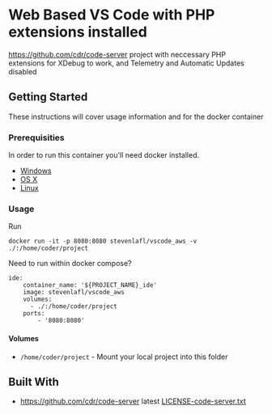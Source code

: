 # Web Based VS Code with PHP extensions installed

https://github.com/cdr/code-server project with neccessary PHP extensions for XDebug to work, and Telemetry and Automatic Updates disabled

## Getting Started

These instructions will cover usage information and for the docker container

### Prerequisities

In order to run this container you'll need docker installed.

- [Windows](https://docs.docker.com/windows/started)
- [OS X](https://docs.docker.com/mac/started/)
- [Linux](https://docs.docker.com/linux/started/)

### Usage

Run

```shell
docker run -it -p 8080:8080 stevenlafl/vscode_aws -v ./:/home/coder/project
```

Need to run within docker compose?

    ide:
        container_name: '${PROJECT_NAME}_ide'
        image: stevenlafl/vscode_aws
        volumes:
          - ./:/home/coder/project
        ports:
            - '8080:8080'

#### Volumes

- `/home/coder/project` - Mount your local project into this folder

## Built With

- https://github.com/cdr/code-server latest [LICENSE-code-server.txt](LICENSE-code-server.txt)
